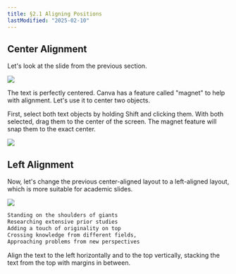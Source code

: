 ```yaml
---
title: §2.1 Aligning Positions
lastModified: "2025-02-10"
---
```


## Center Alignment

Let's look at the slide from the previous section.

![](/books/slide_design/images/2-1/1.png)

The text is perfectly centered. Canva has a feature called "magnet" to help with alignment. Let's use it to center two objects.

First, select both text objects by holding Shift and clicking them. With both selected, drag them to the center of the screen. The magnet feature will snap them to the exact center.

![](/books/slide_design/images/2-1/2.png)

## Left Alignment

Now, let's change the previous center-aligned layout to a left-aligned layout, which is more suitable for academic slides.

![](/books/slide_design/images/2-1/3.png)

```txt
Standing on the shoulders of giants
Researching extensive prior studies
Adding a touch of originality on top
Crossing knowledge from different fields,
Approaching problems from new perspectives
```

Align the text to the left horizontally and to the top vertically, stacking the text from the top with margins in between.
